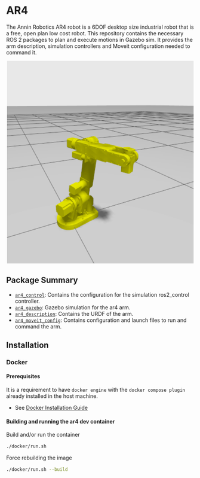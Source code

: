 # AR4

The Annin Robotics AR4 robot is a 6DOF desktop size industrial robot that is a free, open plan low cost robot. This repository contains the necessary ROS 2 packages to plan and execute motions in Gazebo sim. It provides the arm description, simulation controllers and Moveit configuration needed to command it.

<p align="center">
  <img src="docs/ar4.png" width=500 />
</p>

## Package Summary

- [`ar4_control`](./ar4_control): Contains the configuration for the simulation ros2_control controller.
- [`ar4_gazebo`](./ar4_gazebo): Gazebo simulation for the ar4 arm.
- [`ar4_description`](./ar4_description): Contains the URDF of the arm.
- [`ar4_moveit_config`](./ar4_moveit_config): Contains configuration and launch files to run and command the arm.

## Installation

### Docker

#### Prerequisites

It is a requirement to have `docker engine` with the `docker compose plugin` already installed in the host machine.

* See [Docker Installation Guide](https://docs.docker.com/engine/install/ubuntu/)

#### Building and running the ar4 dev container

Build and/or run the container
```bash
./docker/run.sh
```

Force rebuilding the image

```bash
./docker/run.sh --build
```

